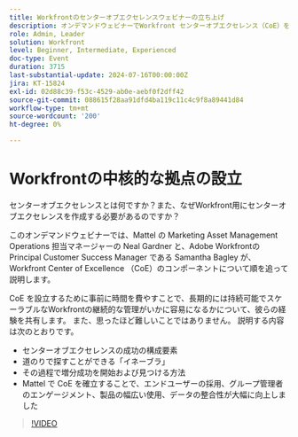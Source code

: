 ```yaml
---
title: Workfrontのセンターオブエクセレンスウェビナーの立ち上げ
description: オンデマンドウェビナーでWorkfront センターオブエクセレンス（CoE）を設立する方法については、Mattel とAdobe Workfrontの専門家が説明します。 持続可能で拡張性の高い管理、ユーザーへの導入の向上、製品の使用方法とデータの整合性の向上を実現するための、主要なコンポーネント、イネーブラ、段階的な手順について説明します。
role: Admin, Leader
solution: Workfront
level: Beginner, Intermediate, Experienced
doc-type: Event
duration: 3715
last-substantial-update: 2024-07-16T00:00:00Z
jira: KT-15824
exl-id: 02d88c39-f53c-4529-ab0e-aebf0f2dff42
source-git-commit: 088615f28aa91dfd4ba119c11c4c9f8a89441d84
workflow-type: tm+mt
source-wordcount: '200'
ht-degree: 0%

---
```


# Workfrontの中核的な拠点の設立

センターオブエクセレンスとは何ですか？また、なぜWorkfront用にセンターオブエクセレンスを作成する必要があるのですか？

このオンデマンドウェビナーでは、Mattel の Marketing Asset Management Operations 担当マネージャーの Neal Gardner と、Adobe Workfrontの Principal Customer Success Manager である Samantha Bagley が、Workfront Center of Excellence （CoE）のコンポーネントについて順を追って説明します。

CoE を設立するために事前に時間を費やすことで、長期的には持続可能でスケーラブルなWorkfrontの継続的な管理がいかに容易になるかについて、彼らの経験を共有します。 また、思ったほど難しいことではありません。 説明する内容は次のとおりです。

* センターオブエクセレンスの成功の構成要素
* 道のりで探すことができる「イネーブラ」
* その過程で増分成功を開始および見つける方法
* Mattel で CoE を確立することで、エンドユーザーの採用、グループ管理者のエンゲージメント、製品の幅広い使用、データの整合性が大幅に向上しました

>[!VIDEO](https://video.tv.adobe.com/v/3431018/?learn=on)
